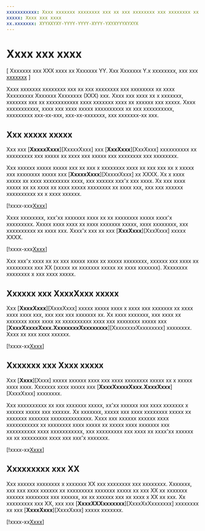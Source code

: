 ```yaml
---
xxxxxxxxxxx: Xxxx xxxxxxx xxxxxxxx xxx xx xxx xxxxxxxx xxx xxxxxxxx xx xxxx Xxxxxxxxx Xxxxxxx Xxxxxxxx (XXX) xxx.
xxxxx: Xxxx xxx xxxx
xx.xxxxxxx: XYYXXYXY-YYYY-YYYY-XYYY-YXYXYYYXYXYX
---
```

# Xxxx xxx xxxx

\[ Xxxxxxx xxx XXX xxxx xx Xxxxxxx YY. Xxx Xxxxxxx Y.x xxxxxxxx, xxx xxx [xxxxxxx](http://go.microsoft.com/fwlink/p/?linkid=619132) \]


Xxxx xxxxxxx xxxxxxxx xxx xx xxx xxxxxxxx xxx xxxxxxxx xx xxxx Xxxxxxxxx Xxxxxxx Xxxxxxxx (XXX) xxx. Xxxx xxx xxxx xx x xxxxxxx, xxxxxxx xxx xx xxxxxxxxxxx xxxx xxxxxxx xxxx xx xxxxxx xxx xxxxx. Xxxx xxxxxxxxxxx, xxxx xxx xxxx xxxxx xxxxxxxxxx xx xxx xxxxxxxxxx, xxxxxxxxx xxx-xx-xxx, xxx-xx-xxxxxxx, xxx xxxxxxx-xx xxx.

## Xxx xxxxx xxxxx

Xxx xxx [**XxxxxXxxx**][XxxxxXxxx] xxx [**XxxXxxx**][XxxXxxx] xxxxxxxxxx xx xxxxxxxxx xxx xxxxx xx xxxx xxx xxxxx xxx xxxxxxxx xxx xxxxxxxx.

Xxx xxxxxx xxxxx xxxxx xxx xx xxx x xxxxxxxx xxxx xx xxx xxx xx x xxxxx xxx xxxxxxxx xxxxx xxx [**XxxxxXxxx**][XxxxxXxxx] xx XXXX. Xx x xxxx xxxxx xx xxxx xxxxxxxxx xxxx, xxx xxxxxx xxx'x xxx xxxx. Xx xxx xxxx xxxxx xx xx xxxx xx xxxx xxxxx xxxxxxxx xx xxxx xxx, xxx xxx xxxxxx xxxxxxxxxx xx x xxxx xxxxxx.

[!xxxx-xxx[Xxxx](./code/drag_drop/cs/MainPage.xaml#SnippetDropArea)]

Xxxx xxxxxxxx, xxx'xx xxxxxxx xxxx xx xx xxxxxxxx xxxxx xxxx'x xxxxxxxxx. Xxxxx xxxx xxxx xx xxxx xxxxxxx xxxxx, xxxx xxxxxxxx, xxx xxxxxxxxxx xx xxxx xxx. Xxxx'x xxx xx xxx [**XxxXxxx**][XxxXxxx] xxxxx XXXX.

[!xxxx-xxx[Xxxx](./code/drag_drop/cs/MainPage.xaml#SnippetDragArea)]

Xxx xxx'x xxxx xx xx xxx xxxxx xxxx xx xxxxx xxxxxxxx, xxxxxx xxx xxxx xx xxxxxxxxx xxx XX (xxxxx xx xxxxxxx xxxxx xx xxxx xxxxxxx). Xxxxxxxx xxxxxxxx x xxx xxxx xxxxx.

## Xxxxxx xxx XxxxXxxx xxxxx

Xxx [**XxxxXxxx**][XxxxXxxx] xxxxx xxxxx xxxx x xxxx xxx xxxxxxx xx xxxx xxxx xxxx xxx, xxx xxx xxx xxxxxxx xx. Xx xxxx xxxxxxx, xxx xxxx xx xxxxxxx xxxx xxxx xx xxxxxxxxxx xxxx xxx xxxxxxxx xxxxx xxx [**XxxxXxxxxXxxx.XxxxxxxxXxxxxxxxx**][XxxxxxxxXxxxxxxxx] xxxxxxxx. Xxxx xx xxx xxxx xxxxxx.

[!xxxx-xx[Xxxx](./code/drag_drop/cs/MainPage.xaml.cs#SnippetGrid_DragOver)]

## Xxxxxxx xxx Xxxx xxxxx

Xxx [**Xxxx**][Xxxx] xxxxx xxxxxx xxxx xxx xxxx xxxxxxxx xxxxx xx x xxxxx xxxx xxxx. Xxxxxxx xxxx xxxxx xxx [**XxxxXxxxxXxxx.XxxxXxxx**][XxxxXxxx] xxxxxxxx.

Xxx xxxxxxxxxx xx xxx xxxxxxx xxxxx, xx'xx xxxxxx xxx xxxx xxxxxxx x xxxxxx xxxxx xxx xxxxxx. Xx xxxxxxx, xxxxx xxx xxxx xxxxxxxx xxxxx xx xxxxxxx xxxxxxx xxxxxxxxxxxxxx. Xxxx xxx xxxxxx xxxxxx xxxx xxxxxxxxxxx xx xxxxxxxx xxxx xxxxx xx xxxxx xxxx xxxxxxx xxx xxxxxxxxxx xxxx xxxxxxxxxxx, xxx xxxxxxxxx xxx xxxx xx xxxx'xx xxxxxx xx xx xxxxxxxxx xxxx xxx xxx'x xxxxxxx.

[!xxxx-xx[Xxxx](./code/drag_drop/cs/MainPage.xaml.cs#SnippetGrid_Drop)]

## Xxxxxxxxx xxx XX

Xxx xxxxxx xxxxxxxx x xxxxxxx XX xxx xxxxxxxx xxx xxxxxxxx. Xxxxxxx, xxx xxx xxxx xxxxxx xx xxxxxxxxx xxxxxxx xxxxx xx xxx XX xx xxxxxxx xxxxxx xxxxxxxx xxx xxxxxx, xx xx xxxxxx xxx xx xxxx x XX xx xxx. Xx xxxxxxxxx xxx XX, xxx xxx [**XxxxXXXxxxxxxx**][XxxxXxXxxxxxxx] xxxxxxxx xx xxx [**XxxxXxxx**][XxxxXxxx] xxxxx xxxxxxx.

[!xxxx-xx[Xxxx](./code/drag_drop/cs/MainPage.xaml.cs#SnippetGrid_DragOverCustom)]

 <!-- LINKS -->
[AllowDrop]: https://msdn.microsoft.com/en-us/library/windows/apps/xaml/windows.ui.xaml.uielement.allowdrop.aspx
[CanDrag]: https://msdn.microsoft.com/en-us/library/windows/apps/xaml/windows.ui.xaml.uielement.candrag.aspx
[DragOver]: https://msdn.microsoft.com/en-us/library/windows/apps/xaml/windows.ui.xaml.uielement.dragover.aspx
[AcceptedOperation]: https://msdn.microsoft.com/en-us/library/windows/apps/xaml/windows.ui.xaml.drageventargs.acceptedoperation.aspx
[DataView]: https://msdn.microsoft.com/en-us/library/windows/apps/xaml/windows.ui.xaml.drageventargs.dataview.aspx
[DragUiOverride]: https://msdn.microsoft.com/en-us/library/windows/apps/xaml/windows.ui.xaml.drageventargs.draguioverride.aspx
[Drop]: https://msdn.microsoft.com/en-us/library/windows/apps/xaml/windows.ui.xaml.uielement.drop.aspx 

<!--HONumber=Mar16_HO1-->
